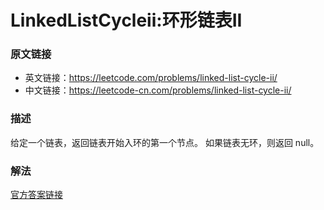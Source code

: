 # LinkedListCycleii:环形链表II

### 原文链接
- 英文链接：https://leetcode.com/problems/linked-list-cycle-ii/
- 中文链接：https://leetcode-cn.com/problems/linked-list-cycle-ii/

### 描述
给定一个链表，返回链表开始入环的第一个节点。 如果链表无环，则返回 null。

### 解法
[官方答案链接](https://leetcode-cn.com/problems/linked-list-cycle-ii/solution/huan-xing-lian-biao-ii-by-leetcode/)